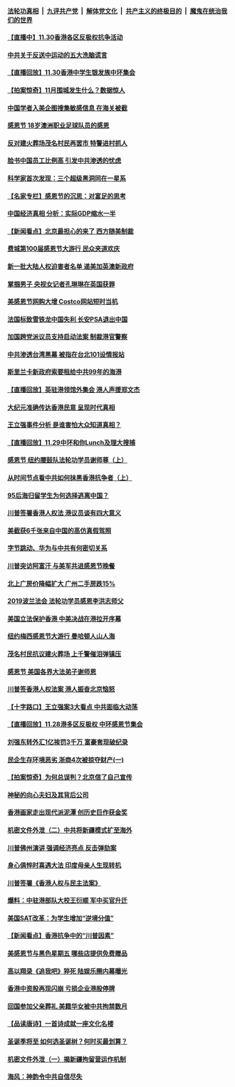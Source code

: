 ####  [法轮功真相](../../../../basic/blob/master/README.md?t=12010200) &nbsp;|&nbsp; [九评共产党](../../../../9ping.md/blob/master/README.md?t=12010200) &nbsp;|&nbsp; [解体党文化](../../../../jtdwh.md/blob/master/README.md?t=12010200)  &nbsp;|&nbsp; [共产主义的终极目的](../../../../gczydzjmd.md/blob/master/README.md?t=12010200) &nbsp;|&nbsp; [魔鬼在统治我们的世界](../../../../mgztzwmdsj.md/blob/master/README.md?t=12010200) 

#### [【直播中】11.30香港各区反极权抗争活动](../pages/nf4514/n11691515.md?t=12010200) 

#### [中共关于反送中运动的五大洗脑谎言](../pages/nf4514/n11688307.md?t=12010200) 

#### [【直播回放】11.30香港中学生银发族中环集会](../pages/nf4514/n11691213.md?t=12010200) 

#### [【拍案惊奇】11月围城发生什么？数据惊人](../pages/nf4514/n11691127.md?t=12010200) 

#### [中国学者入美企图搜集敏感信息 在海关被截](../pages/nf4514/n11690464.md?t=12010200) 

#### [感恩节 18岁澳洲职业足球队员的感恩](../pages/nf4514/n11690086.md?t=12010200) 

#### [反对建火葬场茂名村民再罢市 特警进村抓人](../pages/nf4514/n11690397.md?t=12010200) 

#### [脸书中国员工比例高 引发中共渗透的忧虑](../pages/nf4514/n11690451.md?t=12010200) 

#### [科学家首次发现：三个超级黑洞同在一星系](../pages/nf4514/n11690738.md?t=12010200) 

#### [【名家专栏】感恩节的沉思：对富足的思考](../pages/nf4514/n11690899.md?t=12010200) 

#### [中国经济真相 分析：实际GDP缩水一半](../pages/nf4514/n11690519.md?t=12010200) 

#### [【新闻看点】北京最担心的来了 西方随美制裁](../pages/nf4514/n11690272.md?t=12010200) 

#### [费城第100届感恩节大游行 民众夹道欢庆](../pages/nf4514/n11690468.md?t=12010200) 

#### [新一批大陆人权迫害者名单 递美加英澳新政府](../pages/nf4514/n11690190.md?t=12010200) 

#### [掌掴男子 央视女记者孔琳琳在英国获罪](../pages/nf4514/n11690483.md?t=12010200) 

#### [美感恩节网购大增 Costco网站短时当机](../pages/nf4514/n11690239.md?t=12010200) 

#### [法国标致雪铁龙中国失利 长安PSA退出中国](../pages/nf4514/n11690303.md?t=12010200) 

#### [加国跨党派议员支持启动法案 制裁港官警察](../pages/nf4514/n11690087.md?t=12010200) 

#### [中共渗透台湾黑幕 被指在台北101设情报站](../pages/nf4514/n11688604.md?t=12010200) 

#### [斯里兰卡新政府索要租给中共99年的海港](../pages/nf4514/n11690079.md?t=12010200) 

#### [【直播回放】英驻港领馆外集会 港人声援郑文杰](../pages/nf4514/n11689612.md?t=12010200) 

#### [大纪元准确传达香港民意 呈现时代真相](../pages/nf4514/n11689585.md?t=12010200) 

#### [王立强事件分析 是谁害怕大众知道真相？](../pages/nf4514/n11686633.md?t=12010200) 

#### [【直播回放】11.29中环和你Lunch及理大搜捕](../pages/nf4514/n11688934.md?t=12010200) 

#### [感恩节 纽约腰鼓队法轮功学员谢师尊（上）](../pages/nf4514/n11687804.md?t=12010200) 

#### [从时间节点看中共如何抹黑香港抗争者（上）](../pages/nf4514/n11683728.md?t=12010200) 

#### [95后海归留学生为何选择逃离中国？](../pages/nf4514/n11688272.md?t=12010200) 

#### [川普签署香港人权法 港议员谈有四大意义](../pages/nf4514/n11688455.md?t=12010200) 

#### [美截获6千张来自中国的高仿真假驾照](../pages/nf4514/n11686982.md?t=12010200) 

#### [字节跳动、华为与中共有何密切关系](../pages/nf4514/n11688268.md?t=12010200) 

#### [川普突访阿富汗 与美军共进感恩节晚餐](../pages/nf4514/n11688053.md?t=12010200) 

#### [北上广房价降幅扩大 广州二手房跌15%](../pages/nf4514/n11688230.md?t=12010200) 

#### [2019波兰法会 法轮功学员感恩李洪志师父](../pages/nf4514/n11687497.md?t=12010200) 

#### [美国立法保护香港 中美决战在港拉开序幕](../pages/nf4514/n11688102.md?t=12010200) 

#### [纽约梅西感恩节大游行 曼哈顿人山人海](../pages/nf4514/n11687822.md?t=12010200) 

#### [茂名村民抗议建火葬场 上千警催泪弹镇压](../pages/nf4514/n11687685.md?t=12010200) 

#### [感恩节 美国各界大法弟子谢师恩](../pages/nf4514/n11686529.md?t=12010200) 

#### [川普签香港人权法案 港人振奋北京恼怒](../pages/nf4514/n11687348.md?t=12010200) 

#### [【十字路口】王立强案3大看点 中共面临大动荡](../pages/nf4514/n11685995.md?t=12010200) 

#### [【直播回放】11.28港多区反极权 中环感恩节集会](../pages/nf4514/n11687133.md?t=12010200) 

#### [刘强东转外汇1亿挨罚3千万 富豪套现破纪录](../pages/nf4514/n11687072.md?t=12010200) 

#### [民企生存环境恶劣 浙商4次被掠夺财产(一)](../pages/nf4514/n11686512.md?t=12010200) 

#### [【拍案惊奇】为何总误判？北京信了自己宣传](../pages/nf4514/n11686040.md?t=12010200) 

#### [神秘的向心夫妇及其背后公司](../pages/nf4514/n11684536.md?t=12010200) 

#### [香港画家走出现代派泥潭 创历史巨作获金奖](../pages/nf4514/n11685385.md?t=12010200) 

#### [机密文件外泄（二）中共将新疆模式扩至海外](../pages/nf4514/n11683623.md?t=12010200) 

#### [川普佛州演讲 强调经济亮点 反击弹劾案](../pages/nf4514/n11685977.md?t=12010200) 

#### [身心俱悴时喜遇大法 印度母亲人生现转机](../pages/nf4514/n11674273.md?t=12010200) 

#### [川普签署《香港人权与民主法案》](../pages/nf4514/n11685770.md?t=12010200) 

#### [爆料：中驻港部队大校王衍顺 军中买官升迁](../pages/nf4514/n11685732.md?t=12010200) 

#### [美国SAT改革：为学生增加“逆境分值”](../pages/nf4514/n11685572.md?t=12010200) 

#### [【新闻看点】香港抗争中的“川普因素”](../pages/nf4514/n11685052.md?t=12010200) 

#### [美感恩节与黑色星期五 哪些店提供免费赠品](../pages/nf4514/n11685292.md?t=12010200) 

#### [高以翔录《追我吧》猝死 陆娱乐圈内幕曝光](../pages/nf4514/n11685145.md?t=12010200) 

#### [香港中资股再现闪崩 亏损企业港股停牌](../pages/nf4514/n11685168.md?t=12010200) 

#### [回国参加父亲葬礼 美籍华女被中共拘禁数月](../pages/nf4514/n11685115.md?t=12010200) 

#### [【品读唐诗】一首诗成就一座文化名楼](../pages/nf4514/n11644736.md?t=12010200) 

#### [圣诞季将至 如何选圣诞树？何时买最划算？](../pages/nf4514/n11684950.md?t=12010200) 

#### [机密文件外泄（一）揭新疆拘留营运作机制](../pages/nf4514/n11681609.md?t=12010200) 

#### [海风：神韵令中共自信尽失](../pages/nf4514/n11683841.md?t=12010200) 

